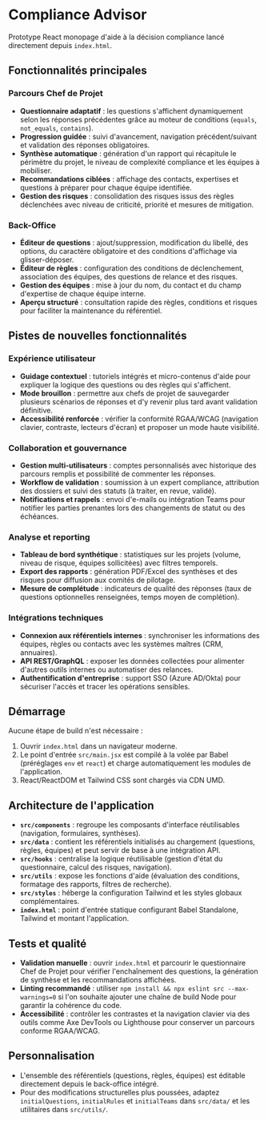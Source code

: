 # Compliance Advisor

Prototype React monopage d'aide à la décision compliance lancé directement depuis `index.html`.

## Fonctionnalités principales

### Parcours Chef de Projet
- **Questionnaire adaptatif** : les questions s'affichent dynamiquement selon les réponses précédentes grâce au moteur de conditions (`equals`, `not_equals`, `contains`).
- **Progression guidée** : suivi d'avancement, navigation précédent/suivant et validation des réponses obligatoires.
- **Synthèse automatique** : génération d'un rapport qui récapitule le périmètre du projet, le niveau de complexité compliance et les équipes à mobiliser.
- **Recommandations ciblées** : affichage des contacts, expertises et questions à préparer pour chaque équipe identifiée.
- **Gestion des risques** : consolidation des risques issus des règles déclenchées avec niveau de criticité, priorité et mesures de mitigation.

### Back-Office
- **Éditeur de questions** : ajout/suppression, modification du libellé, des options, du caractère obligatoire et des conditions d'affichage via glisser-déposer.
- **Éditeur de règles** : configuration des conditions de déclenchement, association des équipes, des questions de relance et des risques.
- **Gestion des équipes** : mise à jour du nom, du contact et du champ d'expertise de chaque équipe interne.
- **Aperçu structuré** : consultation rapide des règles, conditions et risques pour faciliter la maintenance du référentiel.

## Pistes de nouvelles fonctionnalités

### Expérience utilisateur
- **Guidage contextuel** : tutoriels intégrés et micro-contenus d'aide pour expliquer la logique des questions ou des règles qui s'affichent.
- **Mode brouillon** : permettre aux chefs de projet de sauvegarder plusieurs scénarios de réponses et d'y revenir plus tard avant validation définitive.
- **Accessibilité renforcée** : vérifier la conformité RGAA/WCAG (navigation clavier, contraste, lecteurs d'écran) et proposer un mode haute visibilité.

### Collaboration et gouvernance
- **Gestion multi-utilisateurs** : comptes personnalisés avec historique des parcours remplis et possibilité de commenter les réponses.
- **Workflow de validation** : soumission à un expert compliance, attribution des dossiers et suivi des statuts (à traiter, en revue, validé).
- **Notifications et rappels** : envoi d'e-mails ou intégration Teams pour notifier les parties prenantes lors des changements de statut ou des échéances.

### Analyse et reporting
- **Tableau de bord synthétique** : statistiques sur les projets (volume, niveau de risque, équipes sollicitées) avec filtres temporels.
- **Export des rapports** : génération PDF/Excel des synthèses et des risques pour diffusion aux comités de pilotage.
- **Mesure de complétude** : indicateurs de qualité des réponses (taux de questions optionnelles renseignées, temps moyen de complétion).

### Intégrations techniques
- **Connexion aux référentiels internes** : synchroniser les informations des équipes, règles ou contacts avec les systèmes maîtres (CRM, annuaires).
- **API REST/GraphQL** : exposer les données collectées pour alimenter d'autres outils internes ou automatiser des relances.
- **Authentification d'entreprise** : support SSO (Azure AD/Okta) pour sécuriser l'accès et tracer les opérations sensibles.

## Démarrage
Aucune étape de build n'est nécessaire :
1. Ouvrir `index.html` dans un navigateur moderne.
2. Le point d'entrée `src/main.jsx` est compilé à la volée par Babel (préréglages `env` et `react`) et charge automatiquement les modules de l'application.
3. React/ReactDOM et Tailwind CSS sont chargés via CDN UMD.

## Architecture de l'application
- **`src/components`** : regroupe les composants d'interface réutilisables (navigation, formulaires, synthèses).
- **`src/data`** : contient les référentiels initialisés au chargement (questions, règles, équipes) et peut servir de base à une intégration API.
- **`src/hooks`** : centralise la logique réutilisable (gestion d'état du questionnaire, calcul des risques, navigation).
- **`src/utils`** : expose les fonctions d'aide (évaluation des conditions, formatage des rapports, filtres de recherche).
- **`src/styles`** : héberge la configuration Tailwind et les styles globaux complémentaires.
- **`index.html`** : point d'entrée statique configurant Babel Standalone, Tailwind et montant l'application.

## Tests et qualité
- **Validation manuelle** : ouvrir `index.html` et parcourir le questionnaire Chef de Projet pour vérifier l'enchaînement des questions, la génération de synthèse et les recommandations affichées.
- **Linting recommandé** : utiliser `npm install && npx eslint src --max-warnings=0` si l'on souhaite ajouter une chaîne de build Node pour garantir la cohérence du code.
- **Accessibilité** : contrôler les contrastes et la navigation clavier via des outils comme Axe DevTools ou Lighthouse pour conserver un parcours conforme RGAA/WCAG.

## Personnalisation
- L'ensemble des référentiels (questions, règles, équipes) est éditable directement depuis le back-office intégré.
- Pour des modifications structurelles plus poussées, adaptez `initialQuestions`, `initialRules` et `initialTeams` dans `src/data/` et les utilitaires dans `src/utils/`.

